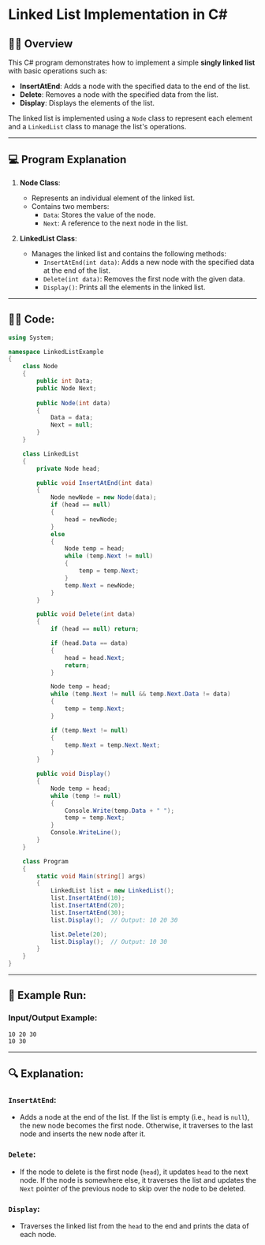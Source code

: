 # Linked List Implementation in C#

## 🧑‍💻 **Overview**

This C# program demonstrates how to implement a simple **singly linked list** with basic operations such as:
- **InsertAtEnd**: Adds a node with the specified data to the end of the list.
- **Delete**: Removes a node with the specified data from the list.
- **Display**: Displays the elements of the list.

The linked list is implemented using a `Node` class to represent each element and a `LinkedList` class to manage the list's operations.

---

## 💻 **Program Explanation**

1. **Node Class**:
   - Represents an individual element of the linked list.
   - Contains two members:
     - `Data`: Stores the value of the node.
     - `Next`: A reference to the next node in the list.

2. **LinkedList Class**:
   - Manages the linked list and contains the following methods:
     - `InsertAtEnd(int data)`: Adds a new node with the specified data at the end of the list.
     - `Delete(int data)`: Removes the first node with the given data.
     - `Display()`: Prints all the elements in the linked list.

---

## 🧑‍💻 **Code:**

```csharp
using System;

namespace LinkedListExample
{
    class Node
    {
        public int Data;
        public Node Next;
        
        public Node(int data)
        {
            Data = data;
            Next = null;
        }
    }

    class LinkedList
    {
        private Node head;

        public void InsertAtEnd(int data)
        {
            Node newNode = new Node(data);
            if (head == null)
            {
                head = newNode;
            }
            else
            {
                Node temp = head;
                while (temp.Next != null)
                {
                    temp = temp.Next;
                }
                temp.Next = newNode;
            }
        }

        public void Delete(int data)
        {
            if (head == null) return;

            if (head.Data == data)
            {
                head = head.Next;
                return;
            }

            Node temp = head;
            while (temp.Next != null && temp.Next.Data != data)
            {
                temp = temp.Next;
            }

            if (temp.Next != null)
            {
                temp.Next = temp.Next.Next;
            }
        }

        public void Display()
        {
            Node temp = head;
            while (temp != null)
            {
                Console.Write(temp.Data + " ");
                temp = temp.Next;
            }
            Console.WriteLine();
        }
    }

    class Program
    {
        static void Main(string[] args)
        {
            LinkedList list = new LinkedList();
            list.InsertAtEnd(10);
            list.InsertAtEnd(20);
            list.InsertAtEnd(30);
            list.Display();  // Output: 10 20 30 

            list.Delete(20);
            list.Display();  // Output: 10 30
        }
    }
}
```

---
## 🚀 Example Run:
### Input/Output Example:
```
10 20 30 
10 30
```

---
## 🔍 Explanation:
### `InsertAtEnd`:

- Adds a node at the end of the list. If the list is empty (i.e., `head` is `null`), the new node becomes the first node. Otherwise, it traverses to the last node and inserts the new node after it.

### `Delete`:

- If the node to delete is the first node (`head`), it updates `head` to the next node. If the node is somewhere else, it traverses the list and updates the `Next` pointer of the previous node to skip over the node to be deleted.

### `Display`:

- Traverses the linked list from the `head` to the end and prints the data of each node.
